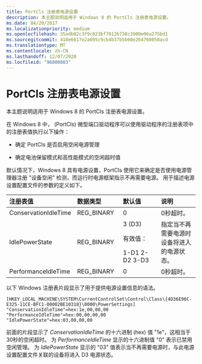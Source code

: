 ```yaml
---
title: PortCls 注册表电源设置
description: 本主题说明适用于 Windows 8 的 PortCls 注册表电源设置。
ms.date: 04/20/2017
ms.localizationpriority: medium
ms.openlocfilehash: 35adb82c3f9c823bf7012b738c3900e06a275bd1
ms.sourcegitcommit: 418e6617e2a695c9cb4b37b5b60e264760858acd
ms.translationtype: MT
ms.contentlocale: zh-CN
ms.lasthandoff: 12/07/2020
ms.locfileid: "96800803"
---
```

# <a name="portcls-registry-power-settings"></a>PortCls 注册表电源设置


本主题说明适用于 Windows 8 的 PortCls 注册表电源设置。

在 Windows 8 中， (PortCls) 微型端口驱动程序可以使用驱动程序的注册表项中的注册表值执行以下操作：

- 确定 PortCls 是否启用空闲电源管理

- 确定电池保留模式和高性能模式的空闲超时值

默认情况下，Windows 8 具有电源设置，PortCls 使用它来确定是否使用电源管理器注册 "设备空闲" 检测，而运行时电源框架指示不再需要电源。 用于描述电源设置配置文件的参数的定义如下。

<table>
<colgroup>
<col width="25%" />
<col width="25%" />
<col width="25%" />
<col width="25%" />
</colgroup>
<thead>
<tr class="header">
<th align="left">注册表值</th>
<th align="left">数据类型</th>
<th align="left">默认值</th>
<th align="left">说明</th>
</tr>
</thead>
<tbody>
<tr class="odd">
<td align="left">ConservationIdleTime</td>
<td align="left">REG_BINARY</td>
<td align="left">0</td>
<td align="left">0秒超时。</td>
</tr>
<tr class="even">
<td align="left">IdlePowerState</td>
<td align="left">REG_BINARY</td>
<td align="left">3 (D3) 
<p>有效值：</p>
1-D1 2-D2 3-D3</td>
<td align="left">指定当不再需要电源时设备将进入的电源状态。</td>
</tr>
<tr class="odd">
<td align="left">PerformanceIdleTime</td>
<td align="left">REG_BINARY</td>
<td align="left">0</td>
<td align="left">0秒超时。</td>
</tr>
</tbody>
</table>

 

以下 Windows 注册表片段显示了用于提供电源设置信息的语法。

``` syntax
[HKEY_LOCAL_MACHINE\SYSTEM\CurrentControlSet\Control\Class\{4D36E96C-E325-11CE-BFC1-08002BE10318}\0000\PowerSettings]
"ConservationIdleTime"=hex:1e,00,00,00
"PerformanceIdleTime"=hex:00,00,00,00
"IdlePowerState"=hex:03,00,00,00
```

前面的片段显示了 *ConservationIdleTime* 的十六进制 (hex) 值 "1e"，这相当于30秒的空闲超时。 为 *PerformanceIdleTime* 显示的十六进制值 "0" 表示已禁用空闲管理。 为 *IdlePowerState* 显示的 "03" 值表示当不再需要电源时，与此电源设置配置文件关联的设备将进入 D3 电源状态。
